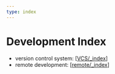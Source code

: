 ```yaml
---
type: index
---
```


# Development Index

- version control system: [[VCS/_index]]
- remote development: [[remote/_index]]

[//begin]: # "Autogenerated link references for markdown compatibility"
[VCS/_index]: VCS/_index.md "Version Control System Index"
[remote/_index]: remote/_index.md "Remote Development Index"
[//end]: # "Autogenerated link references"
